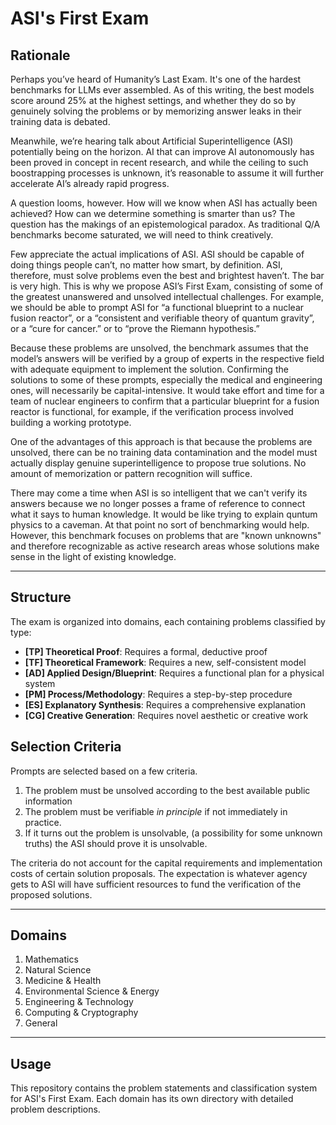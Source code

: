 # ASI's First Exam


## Rationale

Perhaps you’ve heard of Humanity’s Last Exam. It's one of the hardest benchmarks for LLMs ever assembled. As of this writing, the best models  score around 25% at the highest settings, and whether they do so by genuinely solving the problems or by memorizing answer leaks in their training data is debated. 

Meanwhile, we’re hearing talk about Artificial Superintelligence (ASI) potentially being on the horizon. AI that can improve AI autonomously has been proved in concept in recent research, and while the ceiling to such boostrapping processes is unknown, it’s reasonable to assume it will further accelerate AI’s already rapid progress.

A question looms, however. How will we know when ASI has actually been achieved? How can we determine something is smarter than us? The question has the makings of an epistemological paradox. As traditional Q/A benchmarks become saturated, we will need to think creatively.

Few appreciate the actual implications of ASI. ASI should be capable of doing things people can’t, no matter how smart, by definition. ASI, therefore, must solve problems even the best and brightest haven’t. The bar is very high. This is why we propose ASI’s First Exam, consisting of some of the greatest unanswered and unsolved intellectual challenges. For example, we should be able to prompt ASI for “a functional blueprint to a nuclear fusion reactor”, or a “consistent and verifiable theory of quantum gravity”, or a “cure for cancer.” or to “prove the Riemann hypothesis.” 

Because these problems are unsolved, the benchmark assumes that the model’s answers will be verified by a group of experts in the respective field with adequate equipment to implement the solution. Confirming the solutions to some of these prompts, especially the medical and engineering ones, will necessarily be capital-intensive. It would take effort and time for a team of nuclear engineers to confirm that a particular blueprint for a fusion reactor is functional, for example, if the verification process involved building a working prototype. 

One of the advantages of this approach is that because the problems are unsolved, there can be no training data contamination and the model must actually display genuine superintelligence to propose true solutions. No amount of memorization or pattern recognition will suffice. 

There may come a time when ASI is so intelligent that we can't verify its answers because we no longer posses a frame of reference to connect what it says to human knowledge. It would be like trying to explain quntum physics to a caveman. At that point no sort of benchmarking would help. However, this benchmark focuses on problems that are "known unknowns" and therefore recognizable as active research areas whose solutions make sense in the light of existing knowledge.

---

## Structure

The exam is organized into domains, each containing problems classified by type:

- **[TP] Theoretical Proof**: Requires a formal, deductive proof
- **[TF] Theoretical Framework**: Requires a new, self-consistent model
- **[AD] Applied Design/Blueprint**: Requires a functional plan for a physical system
- **[PM] Process/Methodology**: Requires a step-by-step procedure
- **[ES] Explanatory Synthesis**: Requires a comprehensive explanation
- **[CG] Creative Generation**: Requires novel aesthetic or creative work

## Selection Criteria
Prompts are selected based on a few criteria. 

1. The problem must be unsolved according to the best available public information
2. The problem must be verifiable *in principle* if not immediately in practice. 
3. If it turns out the problem is unsolvable, (a possibility for some unknown truths) the ASI should prove it is unsolvable.

The criteria do not account for the capital requirements and implementation costs of certain solution proposals. The expectation is whatever agency gets to ASI will have sufficient resources to fund the verification of the proposed solutions. 

---

## Domains

1. Mathematics
2. Natural Science
3. Medicine & Health
4. Environmental Science & Energy
5. Engineering & Technology
6. Computing & Cryptography
7. General

---

## Usage

This repository contains the problem statements and classification system for ASI's First Exam. Each domain has its own directory with detailed problem descriptions.

